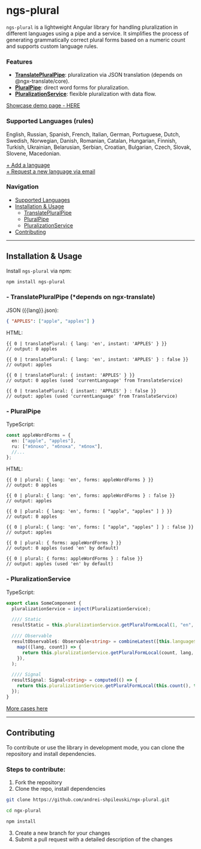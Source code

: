 # ngs-plural

`ngs-plural` is a lightweight Angular library for handling pluralization in different languages using a pipe and a service. It simplifies the process of generating grammatically correct plural forms based on a numeric count and supports custom language rules.

### Features

- **[TranslatePluralPipe](#--translatepluralpipe-depends-on-ngx-translate)**: pluralization via JSON translation (depends on @ngx-translate/core).
- **[PluralPipe](#--pluralpipe)**: direct word forms for pluralization.
- **[PluralizationService](#--pluralizationservice)**: flexible pluralization with data flow.

[Showcase demo page - HERE](https://ngs-plural.onrender.com)

### Supported Languages (rules)

English, Russian, Spanish, French, Italian, German, Portuguese, Dutch, Swedish, Norwegian, Danish, Romanian, Catalan, Hungarian, Finnish, Turkish, Ukrainian, Belarusian, Serbian, Croatian, Bulgarian, Czech, Slovak, Slovene, Macedonian.

[+ Add a language](#contributing)  
[+ Request a new language via email](mailto:andrei.shpileuski.work@gmail.com)

### Navigation

- [Supported Languages](#supported-languages-rules)
- [Installation & Usage](#installation--usage)
  - [TranslatePluralPipe](#--translatepluralpipe-depends-on-ngx-translate)
  - [PluralPipe](#--pluralpipe)
  - [PluralizationService](#--pluralizationservice)
- [Contributing](#contributing)

---

## Installation & Usage

Install `ngs-plural` via npm:

```bash
npm install ngs-plural
```

### - TranslatePluralPipe (\*depends on ngx-translate)

JSON ({{lang}}.json):

```json
{ "APPLES": ["apple", "apples"] }
```

HTML:

```
{{ 0 | translatePlural: { lang: 'en', instant: 'APPLES' } }}
// output: 0 apples

{{ 0 | translatePlural: { lang: 'en', instant: 'APPLES' } : false }}
// output: apples

{{ 0 | translatePlural: { instant: 'APPLES' } }}
// output: 0 apples (used 'currentLanguage' from TranslateService)

{{ 0 | translatePlural: { instant: 'APPLES' } : false }}
// output: apples (used 'currentLanguage' from TranslateService)
```

### - PluralPipe

TypeScript:

```typescript
const appleWordForms = {
  en: ["apple", "apples"],
  ru: ["яблоко", "яблока", "яблок"],
  //...
};
```

HTML:

```
{{ 0 | plural: { lang: 'en', forms: appleWordForms } }}
// output: 0 apples

{{ 0 | plural: { lang: 'en', forms: appleWordForms } : false }}
// output: apples

{{ 0 | plural: { lang: 'en', forms: [ "apple", "apples" ] } }}
// output: 0 apples

{{ 0 | plural: { lang: 'en', forms: [ "apple", "apples" ] } : false }}
// output: apples

{{ 0 | plural: { forms: appleWordForms } }}
// output: 0 apples (used 'en' by default)

{{ 0 | plural: { forms: appleWordForms } : false }}
// output: apples (used 'en' by default)
```

### - PluralizationService

TypeScript:

```typescript
export class SomeComponent {
  pluralizationService = inject(PluralizationService);

  //// Static
  resultStatic = this.pluralizationService.getPluralFormLocal(1, "en", APPLES, true);

  //// Observable
  resultObservable$: Observable<string> = combineLatest([this.language$, this.count$]).pipe(
    map(([lang, count]) => {
      return this.pluralizationService.getPluralFormLocal(count, lang, APPLES, true);
    }),
  );

  //// Signal
  resultSignal: Signal<string> = computed(() => {
    return this.pluralizationService.getPluralFormLocal(this.count(), this.language(), APPLES, true);
  });
}
```

[More cases here](https://ngs-plural.onrender.com)

---

## Contributing

To contribute or use the library in development mode, you can clone the repository and install dependencies.

### Steps to contribute:

1. Fork the repository
2. Clone the repo, install dependencies

```bash
git clone https://github.com/andrei-shpileuski/ngx-plural.git
```

```bash
cd ngx-plural
```

```bash
npm install
```

3. Create a new branch for your changes
4. Submit a pull request with a detailed description of the changes
